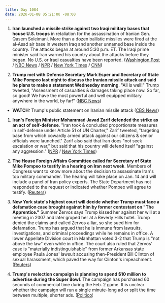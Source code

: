 ```yaml
---
title: Day 1084
date: 2020-01-08 05:21:00 -08:00
---
```


1. **Iran launched a missile strike against two Iraqi military bases that house U.S. troops** in retaliation for the assassination of Iranian Gen. Qasem Soleimani. More than a dozen ballistic missiles were fired at the al-Asad air base in western Iraq and another unnamed base inside the country. The attacks began at around 5:30 p.m. ET. The Iraqi prime minister said Iran warned his country about the attacks before they began. No U.S. or Iraqi casualties have been reported. ([Washington Post](https://www.washingtonpost.com/world/middle_east/iran-live-updates/2020/01/07/896c70a2-30d5-11ea-9313-6cba89b1b9fb_story.html) / [NBC News](https://www.nbcnews.com/news/world/u-s-base-iraq-comes-under-attack-missiles-iran-claims-n1112171) / [NPR](https://www.npr.org/2020/01/07/794388410/military-base-housing-u-s-troops-in-iraq-has-been-attacked) / [New York Times](https://www.nytimes.com/2020/01/07/world/middleeast/trump-iran.html) / [CNN](https://www.cnn.com/2020/01/07/politics/rockets-us-airbase-iraq/index.html))

2. **Trump met with Defense Secretary Mark Esper and Secretary of State Mike Pompeo last night to discuss the Iranian missile attack and said he plans to make a statement Wednesday morning**. "All is well!" Trump tweeted, "Assessment of casualties & damages taking place now. So far, so good! We have the most powerful and well equipped military anywhere in the world, by far!" ([NBC News](https://www.nbcnews.com/news/world/u-s-base-iraq-comes-under-attack-missiles-iran-claims-n1112171))

* **WATCH:** Trump's public statement on Iranian missile attack ([CBS News](https://youtu.be/wszikBfzc0w))

1. **Iran's Foreign Minister Mohammad Javad Zarif defended the strike as an act of self-defense**. "Iran took & concluded proportionate measures in self-defense under Article 51 of UN Charter," Zarif tweeted, "targeting base from which cowardly armed attack against our citizens & senior officials were launched." Zarif also said that Iran does "not seek escalation or war," but said that his country will defend itself "against any aggression." ([NPR](https://www.npr.org/2020/01/07/794388410/military-base-housing-u-s-troops-in-iraq-has-been-attacked) / [New York Times](https://www.nytimes.com/2020/01/07/world/middleeast/trump-iran.html))

2. **The House Foreign Affairs Committee called for Secretary of State Mike Pompeo to testify in a hearing on Iran next week**. Members of Congress want to know more about the decision to assassinate Iran's top military commander. The hearing will take place on Jan. 14 and will include a panel of Iran policy experts. The State Department has not responded to the request or indicated whether Pompeo will agree to testify. ([Reuters](https://www.reuters.com/article/us-iraq-security-congress-hearing-idUSKBN1Z62Q6))

3. **New York state's highest court will decide whether Trump must face a defamation case brought against him by former contestant on "The Apprentice."** Summer Zervos says Trump kissed her against her will at a meeting in 2007 and later groped her at a Beverly Hills hotel. Trump denied the claims and called Zervos a liar, so she sued him for defamation. Trump has argued that he is immune from lawsuits, investigations, and criminal proceedings while he remains in office. A lower Appellate Division court in Manhattan voted 3-2 that Trump is "not above the law" even while in office. The court also ruled that Zervos' case is "materially indistinguishable" from former Arkansas state employee Paula Jones' lawsuit accusing then-President Bill Clinton of sexual harassment, which paved the way for Clinton's impeachment. ([Reuters](https://www.reuters.com/article/usa-trump-zervos/apprentice-contestants-lawsuit-against-trump-goes-to-top-new-york-court-idUSL1N29C1AP))

4. **Trump's reelection campaign is planning to spend $10 million to advertise during the Super Bowl**. The campaign has purchased 60 seconds of commercial time during the Feb. 2 game. It is unclear whether the campaign will run a single minute-long ad or split the time between multiple, shorter ads. ([Politico](https://www.politico.com/news/2020/01/07/donald-trump-10-million-dollar-super-bowl-ad-095623))